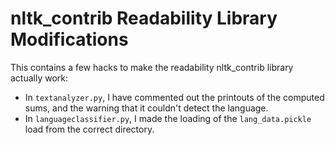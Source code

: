 nltk_contrib Readability Library Modifications
==============================================

This contains a few hacks to make the readability nltk_contrib library actually work:

- In `textanalyzer.py`, I have commented out the printouts of the computed sums, and the
warning that it couldn't detect the language.
- In `languageclassifier.py`, I made the loading of the `lang_data.pickle` load from 
the correct directory.
